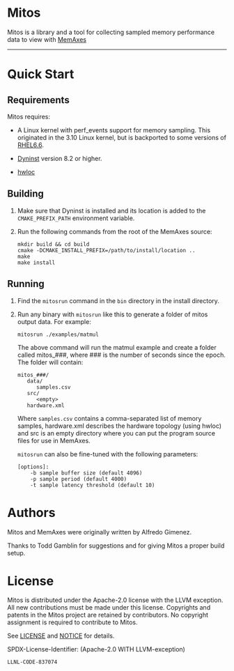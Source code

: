 # Mitos

Mitos is a library and a tool for collecting sampled memory
performance data to view with
[MemAxes](https://github.com/scalability-llnl/MemAxes)

----

# Quick Start

## Requirements

Mitos requires:

* A Linux kernel with perf_events support for memory
  sampling.  This originated in the 3.10 Linux kernel, but is backported
  to some versions of [RHEL6.6](https://www.redhat.com/promo/Red_Hat_Enterprise_Linux6/).

* [Dyninst](http://www.dyninst.org) version 8.2 or higher.

* [hwloc](http://www.open-mpi.org/projects/hwloc/)

## Building

1. Make sure that Dyninst is installed and its location is added to the
   `CMAKE_PREFIX_PATH` environment variable.

2. Run the following commands from the root of the MemAxes source:
   ```
   mkdir build && cd build
   cmake -DCMAKE_INSTALL_PREFIX=/path/to/install/location ..
   make
   make install
   ```

## Running

1. Find the `mitosrun` command in the `bin` directory in the install
   directory.

2. Run any binary with `mitosrun` like this to generate a folder of
   mitos output data. For example:

   ```
   mitosrun ./examples/matmul
   ```

   The above command will run the matmul example and create a folder
   called mitos_###, where ### is the number of seconds since the
   epoch. The folder will contain:

   ```
   mitos_###/
      data/
         samples.csv
      src/
         <empty>
      hardware.xml
   ```

   Where `samples.csv` contains a comma-separated list of memory
   samples, hardware.xml describes the hardware topology (using hwloc)
   and src is an empty directory where you can put the program source
   files for use in MemAxes.

   `mitosrun` can also be fine-tuned with the following parameters:

   ```
   [options]:
       -b sample buffer size (default 4096)
       -p sample period (default 4000)
       -t sample latency threshold (default 10)
   ```

# Authors

Mitos and MemAxes were originally written by Alfredo Gimenez.

Thanks to Todd Gamblin for suggestions and for giving Mitos a proper build setup.

# License

Mitos is distributed under the Apache-2.0 license with the LLVM exception.
All new contributions must be made under this license. Copyrights and patents
in the Mitos project are retained by contributors. No copyright assignment is
required to contribute to Mitos.

See [LICENSE](https://github.com/llnl/mitos/blob/develop/LICENSE) and
[NOTICE](https://github.com/llnl/mitos/blob/develop/NOTICE) for details.

SPDX-License-Identifier: (Apache-2.0 WITH LLVM-exception)

`LLNL-CODE-837074`

